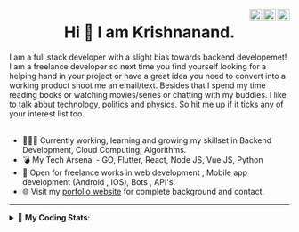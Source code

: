 <a href="https://twitter.com/krishnaincrypto" target="_blank" rel="nofollow"><img align="right" alt="Pratik's Twitter" width="22px" src="https://cdn.jsdelivr.net/npm/simple-icons@v3/icons/twitter.svg" /></a><a href="https://www.linkedin.com/in/incrypt0" target="_blank" rel="nofollow"><img align="right" alt="Pratik's Linkdein" width="22px" src="https://cdn.jsdelivr.net/npm/simple-icons@v3/icons/linkedin.svg" /></a><a href="https://www.instagram.com/incrypt0" target="_blank" rel="nofollow"><img align="right" alt="Pratik's Insta" width="22px" src="https://cdn.jsdelivr.net/npm/simple-icons@v3/icons/instagram.svg" /></a>

<center><h1> Hi 👋 I am Krishnanand. </h1></center>
 I am a full stack developer with a slight bias towards backend developemet! I am a freelance developer so next time you find yourself looking for a helping hand in your project or have a great idea you need to convert into a working product shoot me an email/text. Besides that I spend my time reading books or watching movies/series or chatting with my buddies. I like to talk about technology, politics and physics. So hit me up if it ticks any of your interest list too.
 <br /> 
 <br /> 

 
- 👨🏽‍💻 Currently working, learning and growing my skillset in Backend Development, Cloud Computing, Algorithms.
- 💣 My Tech Arsenal - GO, Flutter, React, Node JS, Vue JS, Python
- 🤝 Open for freelance works in web development , Mobile app development (Android , IOS), Bots , API's.
- 🌐 Visit my [porfolio website](https://incrypt0.github.io/) for complete background and contact.


---


<details> 
 <summary>🤖 <b>My Coding Stats</b>: </summary>
<br>

<!--START_SECTION:waka-->
**I'm an Early 🐤** 

```text
🌞 Morning    110 commits    █████░░░░░░░░░░░░░░░░░░░░   19.61% 
🌆 Daytime    212 commits    █████████░░░░░░░░░░░░░░░░   37.79% 
🌃 Evening    223 commits    ██████████░░░░░░░░░░░░░░░   39.75% 
🌙 Night      16 commits     ░░░░░░░░░░░░░░░░░░░░░░░░░   2.85%

```
📅 **I'm Most Productive on Friday** 

```text
Monday       67 commits     ███░░░░░░░░░░░░░░░░░░░░░░   11.94% 
Tuesday      63 commits     ██░░░░░░░░░░░░░░░░░░░░░░░   11.23% 
Wednesday    96 commits     ████░░░░░░░░░░░░░░░░░░░░░   17.11% 
Thursday     84 commits     ███░░░░░░░░░░░░░░░░░░░░░░   14.97% 
Friday       100 commits    ████░░░░░░░░░░░░░░░░░░░░░   17.83% 
Saturday     74 commits     ███░░░░░░░░░░░░░░░░░░░░░░   13.19% 
Sunday       77 commits     ███░░░░░░░░░░░░░░░░░░░░░░   13.73%

```


📊 **This Week I Spent My Time On** 

```text
💬 Programming Languages: 
Vue.js                   10 hrs 51 mins      ████████████████░░░░░░░░░   64.51% 
TypeScript               3 hrs 43 mins       █████░░░░░░░░░░░░░░░░░░░░   22.11% 
Go                       1 hr 29 mins        ██░░░░░░░░░░░░░░░░░░░░░░░   8.86% 
Git Config               24 mins             ░░░░░░░░░░░░░░░░░░░░░░░░░   2.38% 
JSON                     14 mins             ░░░░░░░░░░░░░░░░░░░░░░░░░   1.39%

💻 Operating System: 
Linux                    16 hrs 50 mins      █████████████████████████   100.0%

```

**I Mostly Code in Dart** 

```text
Dart                     15 repos            ████████░░░░░░░░░░░░░░░░░   31.91% 
JavaScript               9 repos             ████░░░░░░░░░░░░░░░░░░░░░   19.15% 
Go                       7 repos             ███░░░░░░░░░░░░░░░░░░░░░░   14.89% 
Vue                      5 repos             ██░░░░░░░░░░░░░░░░░░░░░░░   10.64% 
HTML                     4 repos             ██░░░░░░░░░░░░░░░░░░░░░░░   8.51%

```



<!--END_SECTION:waka-->

</details>


